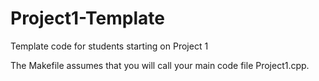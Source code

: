 # Project1-Template

Template code for students starting on Project 1

The Makefile assumes that you will call your main code file Project1.cpp.
